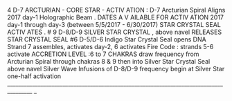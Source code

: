 4   D-7 ARCTURIAN -  CORE STAR - ACTIV ATION : D-7 Arcturian Spiral Aligns 2017 day-1 Holographic Beam
.     DATES A V AILABLE FOR ACTIV ATION  2017 day-1 through day-3 (between 5/5/2017 - 6/30/2017)
      STAR CRYSTAL SEAL ACTIV ATES . # 9 D-8/D-9  SILVER STAR CRYSTAL , above navel
      RELEASES STAR CRYSTAL SEAL  #6 D-5/D-6 Indigo Star Crystal Seal opens
      DNA  Strand 7 assembles, activates day-2, 6 activates  Fire Code : strands 5-6 activate ACCRETION LEVEL :6 to 7
       CHAKRAS  draw frequency from Arcturian Spiral through chakras 8 & 9 then into Silver Star Crystal Seal above
      navel
      Silver Wave Infusions  of D-8/D-9 frequency begin at Silver Star one-half activation
                                        _______________________________________________________________________________________ _
